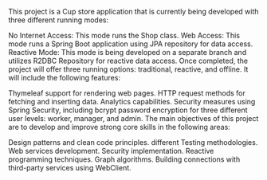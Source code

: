 This project is a Cup store application that is currently being developed with three different running modes:

No Internet Access: This mode runs the Shop class.
Web Access: This mode runs a Spring Boot application using JPA repository for data access.
Reactive Mode: This mode is being developed on a separate branch and utilizes R2DBC Repository for reactive data access.
Once completed, the project will offer three running options: traditional, reactive, and offline. It will include the following features:

Thymeleaf support for rendering web pages.
HTTP request methods for fetching and inserting data.
Analytics capabilities.
Security measures using Spring Security, including bcrypt password encryption for three different user levels: worker, manager, and admin.
The main objectives of this project are to develop and improve strong core skills in the following areas:

Design patterns and clean code principles.
different Testing methodologies.
Web services development.
Security implementation.
Reactive programming techniques.
Graph algorithms.
Building connections with third-party services using WebClient.
